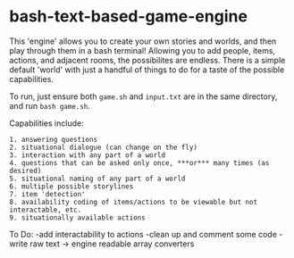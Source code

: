 # bash-text-based-game-engine
This 'engine' allows you to create your own stories and worlds, and then play through them in a bash terminal! Allowing you to add people, items, actions, and adjacent rooms, the possibilites are endless. There is a simple default 'world' with just a handful of things to do for a taste of the possible capabilities.

To run, just ensure both ```game.sh``` and ```input.txt``` are in the same directory, and run ```bash game.sh```.

Capabilities include:

    1. answering questions
    2. situational dialogue (can change on the fly)
    3. interaction with any part of a world
    4. questions that can be asked only once, ***or*** many times (as desired)
    5. situational naming of any part of a world
    6. multiple possible storylines
    7. item 'detection'
    8. availability coding of items/actions to be viewable but not interactable, etc.
    9. situationally available actions


To Do:
    -add interactability to actions
    -clean up and comment some code
    -write raw text -> engine readable array converters
